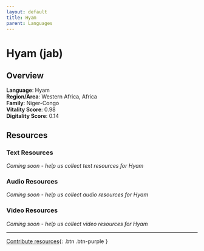 ```yaml
---
layout: default
title: Hyam
parent: Languages
---
```


# Hyam (jab)

## Overview

**Language**: Hyam  
**Region/Area**: Western Africa, Africa  
**Family**: Niger-Congo  
**Vitality Score**: 0.98  
**Digitality Score**: 0.14  

## Resources

### Text Resources
*Coming soon - help us collect text resources for Hyam*

### Audio Resources
*Coming soon - help us collect audio resources for Hyam*

### Video Resources
*Coming soon - help us collect video resources for Hyam*

---

[Contribute resources](https://fairtrain.github.io/){: .btn .btn-purple }
